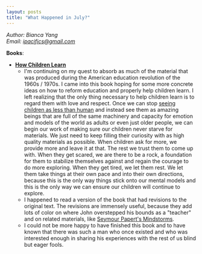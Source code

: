 ```yaml
---
layout: posts
title: "What Happened in July?"
---
```

*Author: Bianca Yang*<br>
*Email: <a href="mailto:ipacifics@gmail.com?subject=Hello from the XDRT Blog">ipacifics@gmail.com</a>*<br>

__Books__:
* __[How Children Learn](https://www.amazon.com/dp/0201484048)__
  * I'm continuing on my quest to absorb as much of the material that was
  produced during the American education revolution of the 1960s / 1970s. I came
  into this book hoping for some more concrete ideas on how to reform education
  and properly help children learn. I left realizing that the only thing
  necessary to help children learn is to regard them with love and respect. Once
  we can stop [seeing children as less than human](https://t.co/o8KUnFqUqh) and
  instead see them as amazing beings that are full of the same machinery and
  capacity for emotion and models of the world as adults or even just older
  people, we can begin our work of making sure our children never starve for
  materials. We just need to keep filling their curiosity with as high quality
  materials as possible. When children ask for more, we provide more and leave
  it at that. The rest we trust them to come up with. When they get scared, we
  are there to be a rock, a foundation for them to stabilize themselves against
  and regain the courage to do more exploring. When they get tired, we let them
  rest. We let them take things at their own pace and into their own directions,
  because this is the only way things stick onto our mental models and this is
  the only way we can ensure our children will continue to explore.
  * I happened to read a version of the book that had revisions to the original
  text. The revisions are immensely useful, because they add lots of color on
  where John overstepped his bounds as a "teacher" and on related materials,
  like [Seymour Papert's
  Mindstorms](https://www.amazon.com/Mindstorms-Children-Computers-Powerful-Ideas/dp/0465046746).
  * I could not be more happy to have finished this book and to have known that
  there was such a man who once existed and who was interested enough in sharing
  his experiences with the rest of us blind but eager fools.
